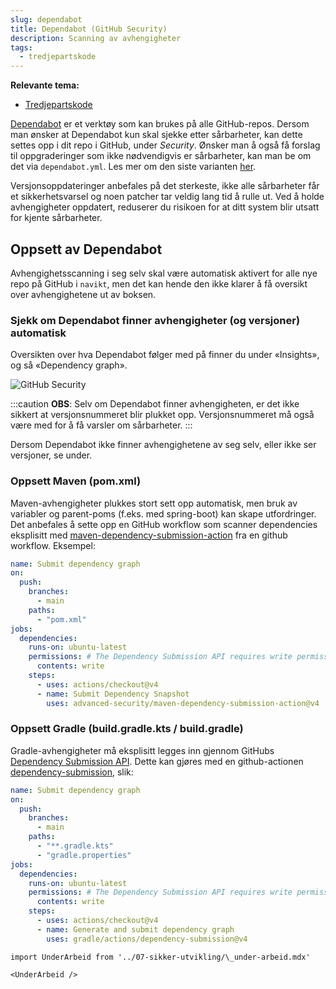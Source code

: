 ```yaml
---
slug: dependabot
title: Dependabot (GitHub Security)
description: Scanning av avhengigheter
tags:
  - tredjepartskode
---
```


**Relevante tema:**

- [Tredjepartskode](../sikker-utvikling/tredjepartskode)

[Dependabot](https://github.com/dependabot) er et verktøy som kan brukes på alle GitHub-repos. Dersom man ønsker at Dependabot kun skal sjekke etter sårbarheter, kan dette settes opp i dit repo i GitHub, under _Security_. Ønsker man å også få forslag til oppgraderinger som ikke nødvendigvis er sårbarheter, kan man be om det via `dependabot.yml`. Les mer om den siste varianten [her](https://docs.github.com/en/code-security/supply-chain-security/keeping-your-dependencies-updated-automatically/enabling-and-disabling-dependabot-version-updates).

Versjonsoppdateringer anbefales på det sterkeste, ikke alle sårbarheter får et sikkerhetsvarsel og noen patcher tar veldig lang tid å rulle ut. Ved å holde avhengigheter oppdatert, reduserer du risikoen for at ditt system blir utsatt for kjente sårbarheter.

## Oppsett av Dependabot

Avhengighetsscanning i seg selv skal være automatisk aktivert for alle nye repo på GitHub i `navikt`, men det kan hende den ikke klarer å få oversikt over avhengighetene ut av boksen.

### Sjekk om Dependabot finner avhengigheter (og versjoner) automatisk

Oversikten over hva Dependabot følger med på finner du under «Insights», og så «Dependency graph».

![GitHub Security](/img/dependabot-dependencies.png "«Insights» -> «Dependency Graph» for å se hva Dependabot har oppdaget")

:::caution
**OBS**: Selv om Dependabot finner avhengigheten, er det ikke sikkert at versjonsnummeret blir plukket opp. Versjonsnummeret må også være med for å få varsler om sårbarheter.
:::

Dersom Dependabot ikke finner avhengighetene av seg selv, eller ikke ser versjoner, se under.

### Oppsett Maven (pom.xml)

Maven-avhengigheter plukkes stort sett opp automatisk, men bruk av variabler og parent-poms (f.eks. med spring-boot) kan skape utfordringer.
Det anbefales å sette opp en GitHub workflow som scanner dependencies eksplisitt med [maven-dependency-submission-action](https://github.com/marketplace/actions/maven-dependency-tree-dependency-submission) fra en github workflow. Eksempel:

```yaml
name: Submit dependency graph
on:
  push:
    branches:
      - main
    paths:
      - "pom.xml"
jobs:
  dependencies:
    runs-on: ubuntu-latest
    permissions: # The Dependency Submission API requires write permission
      contents: write
    steps:
      - uses: actions/checkout@v4
      - name: Submit Dependency Snapshot
        uses: advanced-security/maven-dependency-submission-action@v4
```

### Oppsett Gradle (build.gradle.kts / build.gradle)

Gradle-avhengigheter må eksplisitt legges inn gjennom GitHubs [Dependency Submission API](https://docs.github.com/en/code-security/supply-chain-security/understanding-your-software-supply-chain/using-the-dependency-submission-api). Dette kan gjøres med en github-actionen [dependency-submission](https://github.com/marketplace/actions/build-with-gradle), slik:

```yaml
name: Submit dependency graph
on:
  push:
    branches:
      - main
    paths:
      - "**.gradle.kts"
      - "gradle.properties"
jobs:
  dependencies:
    runs-on: ubuntu-latest
    permissions: # The Dependency Submission API requires write permission
      contents: write
    steps:
      - uses: actions/checkout@v4
      - name: Generate and submit dependency graph
        uses: gradle/actions/dependency-submission@v4
```

```mdx-code-block
import UnderArbeid from '../07-sikker-utvikling/\_under-arbeid.mdx'

<UnderArbeid />
```

